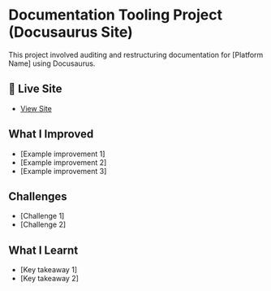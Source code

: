# Documentation Tooling Project (Docusaurus Site)

This project involved auditing and restructuring documentation for [Platform Name] using Docusaurus.

## 🔗 Live Site
- [View Site](https://writetech-accelerator-portfolio-gra.vercel.app/)

## What I Improved
- [Example improvement 1]
- [Example improvement 2]
- [Example improvement 3]

## Challenges
- [Challenge 1]
- [Challenge 2]

## What I Learnt
- [Key takeaway 1]
- [Key takeaway 2]
